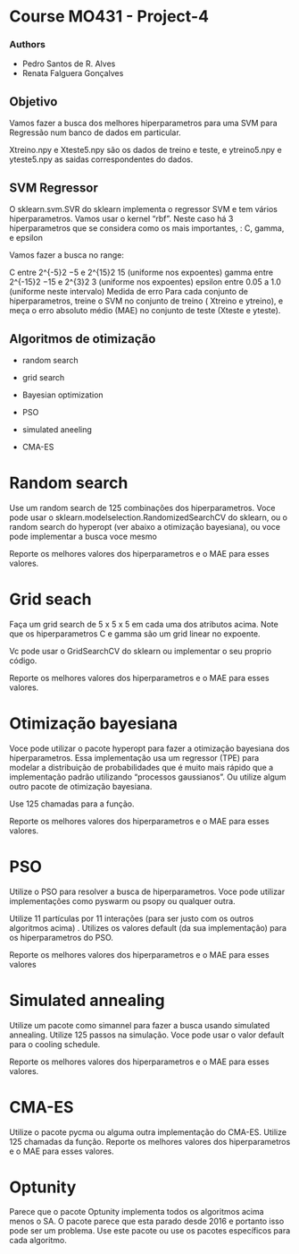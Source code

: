# Course MO431 - Project-4
### Authors
- Pedro Santos de R. Alves 
- Renata Falguera Gonçalves

## Objetivo
Vamos fazer a busca dos melhores hiperparametros para uma SVM para Regressão num banco de dados em particular.

Xtreino.npy e Xteste5.npy são os dados de treino e teste, e ytreino5.npy e yteste5.npy as saidas correspondentes do dados.

## SVM Regressor
O sklearn.svm.SVR do sklearn implementa o regressor SVM e tem vários hiperparametros. Vamos usar o kernel “rbf”. Neste caso há 3 hiperparametros que se considera como os mais importantes, : C, gamma, e epsilon

Vamos fazer a busca no range:

C entre 2^{-5}2 
−5
  e 2^{15}2 
15
  (uniforme nos expoentes)
gamma entre 2^{-15}2 
−15
  e 2^{3}2 
3
  (uniforme nos expoentes)
epsilon entre 0.05 a 1.0 (uniforme neste intervalo)
Medida de erro
Para cada conjunto de hiperparametros, treine o SVM no conjunto de treino ( Xtreino e ytreino), e meça o erro absoluto médio (MAE) no conjunto de teste (Xteste e yteste).

## Algoritmos de otimização
- random search

- grid search

- Bayesian optimization

- PSO

- simulated aneeling

- CMA-ES

# Random search
Use um random search de 125 combinações dos hiperparametros. Voce pode usar o sklearn.modelselection.RandomizedSearchCV do sklearn, ou o random search do hyperopt (ver abaixo a otimização bayesiana), ou voce pode implementar a busca voce mesmo

Reporte os melhores valores dos hiperparametros e o MAE para esses valores.

# Grid seach
Faça um grid search de 5 x 5 x 5 em cada uma dos atributos acima. Note que os hiperparametros C e gamma são um grid linear no expoente.

Vc pode usar o GridSearchCV do sklearn ou implementar o seu proprio código.

Reporte os melhores valores dos hiperparametros e o MAE para esses valores.

# Otimização bayesiana
Voce pode utilizar o pacote hyperopt para fazer a otimização bayesiana dos hiperparametros. Essa implementação usa um regressor (TPE) para modelar a distribuição de probabilidades que é muito mais rápido que a implementação padrão utilizando “processos gaussianos”. Ou utilize algum outro pacote de otimização bayesiana.

Use 125 chamadas para a função.

Reporte os melhores valores dos hiperparametros e o MAE para esses valores.

# PSO
Utilize o PSO para resolver a busca de hiperparametros. Voce pode utilizar implementações como pyswarm ou psopy ou qualquer outra.

Utilize 11 partículas por 11 interações (para ser justo com os outros algoritmos acima) . Utilizes os valores default (da sua implementação) para os hiperparametros do PSO.

Reporte os melhores valores dos hiperparametros e o MAE para esses valores

# Simulated annealing
Utilize um pacote como simannel para fazer a busca usando simulated annealing. Utilize 125 passos na simulação. Voce pode usar o valor default para o cooling schedule.

Reporte os melhores valores dos hiperparametros e o MAE para esses valores.

# CMA-ES
Utilize o pacote pycma ou alguma outra implementação do CMA-ES. Utilize 125 chamadas da função. Reporte os melhores valores dos hiperparametros e o MAE para esses valores.

# Optunity
Parece que o pacote Optunity implementa todos os algoritmos acima menos o SA. O pacote parece que esta parado desde 2016 e portanto isso pode ser um problema. Use este pacote ou use os pacotes específicos para cada algoritmo.
